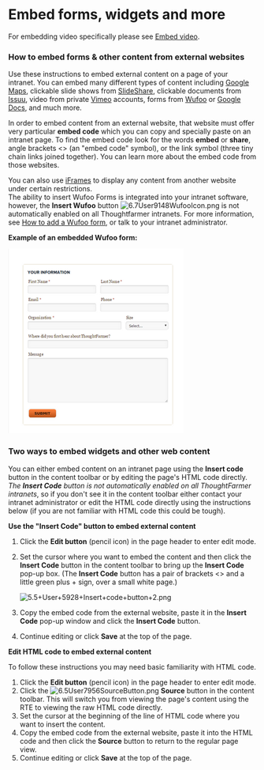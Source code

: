 # Embed forms, widgets and more

For embedding video specifically please see [Embed video](../embed-video/).

### How to embed forms & other content from external websites

Use these instructions to embed external content on a page of your intranet. You can embed many different types of content including [Google Maps](http://maps.google.com/), clickable slide shows from [SlideShare](http://www.slideshare.net/), clickable documents from [Issuu](http://issuu.com/), video from private [Vimeo](http://vimeo.com/) accounts, forms from [Wufoo](http://wufoo.com/) or [Google Docs](https://www.google.ca/docs/about/), and much more.  
  
In order to embed content from an external website, that website must offer very particular **embed code** which you can copy and specially paste on an intranet page. To find the embed code look for the words **embed** or **share**, angle brackets &lt;&gt; \(an "embed code" symbol\), or the link symbol \(three tiny chain links joined together\). You can learn more about the embed code from those websites.  
  
You can also use [iFrames](http://www.w3schools.com/tags/tag_iframe.asp) to display any content from another website under certain restrictions.  
The ability to insert Wufoo Forms is integrated into your intranet software, however, the **Insert Wufoo** button ![6.7User9148WufooIcon.png](https://community.thoughtfarmer.com/imagethumb/222945500000/15869/600x600/False/6.7User9148WufooIcon.png) is not automatically enabled on all Thoughtfarmer intranets. For more information, see [How to add a Wufoo form](add-wufoo-forms.md), or talk to your intranet administrator.  
  
**Example of an embedded Wufoo form:**

![](../../../.gitbook/assets/1%20%2842%29.png)



### Two ways to embed widgets and other web content

You can either embed content on an intranet page using the **Insert code** button in the content toolbar or by editing the page's HTML code directly. _The **Insert Code** button is not automatically enabled on all ThoughtFarmer intranets_, so if you don't see it in the content toolbar either contact your intranet administrator or edit the HTML code directly using the instructions below \(if you are not familiar with HTML code this could be tough\).

**Use the "Insert Code" button to embed external content**

1. Click the **Edit button** \(pencil icon\) in the page header to enter edit mode.
2. Set the cursor where you want to embed the content and then click the **Insert Code** button in the content toolbar to bring up the **Insert Code** pop-up box. \(The **Insert Code** button has a pair of brackets &lt;&gt; and a little green plus + sign, over a small white page.\)

   ![5.5+User+5928+Insert+code+button+2.png](https://community.thoughtfarmer.com/imagethumb/153422400000/15867/0x32/False/5.5+User+5928+Insert+code+button+2.png)

3. Copy the embed code from the external website, paste it in the **Insert Code** pop-up window and click the **Insert Code** button. 
4. Continue editing or click **Save** at the top of the page.

**Edit HTML code to embed external content**

To follow these instructions you may need basic familiarity with HTML code.

1. Click the **Edit button** \(pencil icon\) in the page header to enter edit mode.
2. Click the ![6.5User7956SourceButton.png](https://community.thoughtfarmer.com/imagethumb/82934870000/15868/1000x1000/False/6.5User7956SourceButton.png) **Source** button in the content toolbar. This will switch you from viewing the page's content using the RTE to viewing the raw HTML code directly.
3. Set the cursor at the beginning of the line of HTML code where you want to insert the content.
4. Copy the embed code from the external website, paste it into the HTML code and then click the **Source** button to return to the regular page view. 
5. Continue editing or click **Save** at the top of the page.

